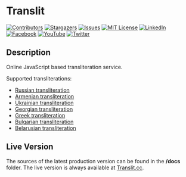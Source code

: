 # Translit

<!-- PROJECT SHIELDS -->
<!--
*** We are using markdown "reference style" links for readability.
*** Reference links are enclosed in brackets [ ] instead of parentheses ( ).
*** See the bottom of this document for the declaration of the reference variables
*** for build-url, contributors-url, etc. This is an optional, concise syntax you may use.
*** https://www.markdownguide.org/basic-syntax/#reference-style-links
-->

<!-- [![Build Status][build-shield]][build-url]-->
[![Contributors][contributors-shield]][contributors-url]
[![Stargazers][stars-shield]][stars-url]
[![Issues][issues-shield]][issues-url]
[![MIT License][license-shield]][license-url]
[![LinkedIn][linkedin-shield]][linkedin-url]
[![Facebook][facebook-shield]][facebook-url]
[![YouTube][youtube-shield]][youtube-url]
[![Twitter][twitter-shield]][twitter-url]

## Description

Online JavaScript based transliteration service.

Supported transliterations:
- [Russian transliteration](https://translit.cc/)
- [Armenian transliteration](https://translit.cc/am/)
- [Ukrainian transliteration](https://translit.cc/ua/)
- [Georgian transliteration](https://translit.cc/ge/)
- [Greek transliteration](https://translit.cc/gr/)
- [Bulgarian transliteration](https://translit.cc/bg/)
- [Belarusian transliteration](https://translit.cc/by/)

## Live Version

The sources of the latest production version can be found in the **/docs** folder. The live version is always available at [Translit.cc](https://translit.cc/).

<!-- MARKDOWN LINKS & IMAGES -->
<!-- https://www.markdownguide.org/basic-syntax/#reference-style-links -->
[contributors-shield]: https://img.shields.io/github/contributors/freewarelovers/Translit
[contributors-url]: https://github.com/freewarelovers/Translit/graphs/contributors

[stars-shield]: https://img.shields.io/github/stars/freewarelovers/Translit
[stars-url]: https://github.com/freewarelovers/Translit/stargazers

[issues-shield]: https://img.shields.io/github/issues/freewarelovers/Translit
[issues-url]: https://github.com/freewarelovers/Translit/issues

[license-shield]: https://img.shields.io/github/license/freewarelovers/Translit
[license-url]: https://github.com/freewarelovers/Translit/blob/master/LICENSE

[linkedin-shield]: https://img.shields.io/badge/-LinkedIn-black.svg?style=flat-square&logo=linkedin&colorB=555
[linkedin-url]: https://www.linkedin.com/company/translit/

[facebook-shield]: https://img.shields.io/badge/-Facebook-black.svg?style=flat-square&logo=facebook&colorB=555
[facebook-url]: https://www.facebook.com/translit.cc

[youtube-shield]: https://img.shields.io/badge/-YouTube-black.svg?style=flat-square&logo=youtube&colorB=555
[youtube-url]: https://www.youtube.com/channel/UCQOizwljFoqomCm6jDN4zsg?sub_confirmation=1

[twitter-shield]: https://img.shields.io/twitter/follow/translit?label=Follow&style=social
[twitter-url]: https://twitter.com/intent/follow?screen_name=translit

